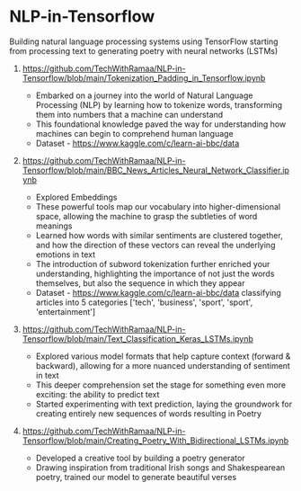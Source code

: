 # NLP-in-Tensorflow
Building natural language processing systems using TensorFlow starting from processing text to generating poetry with neural networks (LSTMs)

1) https://github.com/TechWithRamaa/NLP-in-Tensorflow/blob/main/Tokenization_Padding_in_Tensorflow.ipynb
   * Embarked on a journey into the world of Natural Language Processing (NLP) by learning how to tokenize words, transforming them into numbers that a machine can understand
   * This foundational knowledge paved the way for understanding how machines can begin to comprehend human language
   * Dataset - https://www.kaggle.com/c/learn-ai-bbc/data

2) https://github.com/TechWithRamaa/NLP-in-Tensorflow/blob/main/BBC_News_Articles_Neural_Network_Classifier.ipynb
   * Explored Embeddings
   * These powerful tools map our vocabulary into higher-dimensional space, allowing the machine to grasp the subtleties of word meanings
   * Learned how words with similar sentiments are clustered together, and how the direction of these vectors can reveal the underlying emotions in text
   * The introduction of subword tokenization further enriched your understanding, highlighting the importance of not just the words themselves, but also the sequence in which they appear
   * Dataset - https://www.kaggle.com/c/learn-ai-bbc/data classifying articles into 5 categories ['tech', 'business', 'sport', 'sport', 'entertainment']

3) https://github.com/TechWithRamaa/NLP-in-Tensorflow/blob/main/Text_Classification_Keras_LSTMs.ipynb
    * Explored various model formats that help capture context (forward & backward), allowing for a more nuanced understanding of sentiment in text
    * This deeper comprehension set the stage for something even more exciting: the ability to predict text
    * Started experimenting with text prediction, laying the groundwork for creating entirely new sequences of words resulting in Poetry

4) https://github.com/TechWithRamaa/NLP-in-Tensorflow/blob/main/Creating_Poetry_With_Bidirectional_LSTMs.ipynb
    * Developed a creative tool by building a poetry generator
    * Drawing inspiration from traditional Irish songs and Shakespearean poetry, trained our model to generate beautiful verses
   
